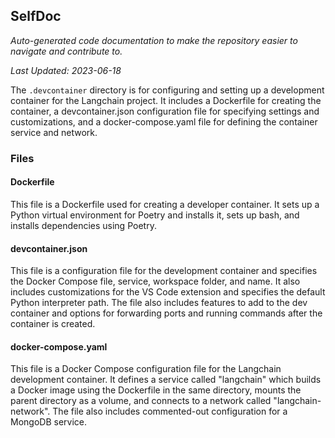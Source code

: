<!--- START SELFDOC --->
## SelfDoc
_Auto-generated code documentation to make the repository easier to navigate and contribute to._

_Last Updated: 2023-06-18_

The `.devcontainer` directory is for configuring and setting up a development container for the Langchain project. It includes a Dockerfile for creating the container, a devcontainer.json configuration file for specifying settings and customizations, and a docker-compose.yaml file for defining the container service and network.

### Files
#### Dockerfile
This file is a Dockerfile used for creating a developer container. It sets up a Python virtual environment for Poetry and installs it, sets up bash, and installs dependencies using Poetry.

#### devcontainer.json
This file is a configuration file for the development container and specifies the Docker Compose file, service, workspace folder, and name. It also includes customizations for the VS Code extension and specifies the default Python interpreter path. The file also includes features to add to the dev container and options for forwarding ports and running commands after the container is created.

#### docker-compose.yaml
This file is a Docker Compose configuration file for the Langchain development container. It defines a service called "langchain" which builds a Docker image using the Dockerfile in the same directory, mounts the parent directory as a volume, and connects to a network called "langchain-network". The file also includes commented-out configuration for a MongoDB service.

<!--- END SELFDOC --->